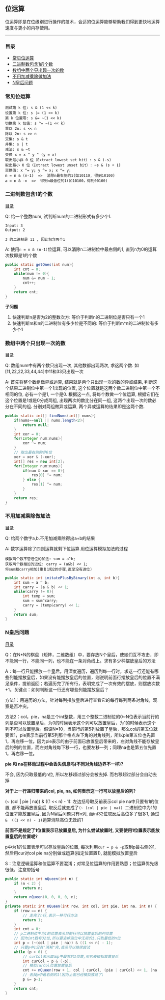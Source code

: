 ## 位运算

位运算即是在位级别进行操作的技术，合适的位运算能够帮助我们得到更快地运算速度与更小的内存使用。

---

### 目录

- [常见位运算](#常见位运算)
- [二进制数包含1的个数](#二进制数包含1的个数)
- [数组中两个只出现一次的数](#数组中两个只出现一次的数)
- [不用加减乘除做加法](#不用加减乘除做加法)
- [N皇后问题](#N皇后问题)



### 常见位运算

```
测试第 k 位: s & (1 << k)
设置第 k 位: s |= (1 << k)
第 k 位置零: s &= ~(1 << k)
切换第 k 位值: s ^= ~(1 << k)
乘以 2n: s << n
除以 2n: s >> n
交集: s & t
并集: s | t
减法: s & ~t
交换 x = x ^ y ^ (y = x)
取出最小非 0 位（Extract lowest set bit）: s & (-s)
取出最小 0 位（Extract lowest unset bit）: ~s & (s + 1)
交换值: x ^= y; y ^= x; x ^= y;
n = n & (n-1)  =>  消除n最右侧的1(如10110, 得到10100)
a = n & -n  =>  得到n最低位的1(如10100，得到00100)
```



### 二进制数包含1的个数

[目录](#目录)

Q: 给一个整数num, 试判断num的二进制形式有多少个1.

```
Input: 3
Output: 2

3 的二进制是 11 , 因此包含两个1
```

A: 使用`n = n & (n-1)`位运算, 可以消除n二进制位中最右侧的1, 直到n为0的运算次数即是1的个数

```java
public static getOnes(int num){
    int cnt = 0;
    while(num != 0){
        num &= num - 1;
        cnt++;
    }
    return cnt;
}
```

**子问题**

1. 快速判断n是否为2的整数次方: 等价于判断n的二进制位是否只有一个1
2. 快速判断m和n的二进制位有多少位是不同的: 等价于判断m^n的二进制位有多少个1



### 数组中两个只出现一次的数

[目录](#目录)

Q: 数组num中有两个数只出现一次, 其他数都出现两次, 求这两个数. 如[11,22,22,33,44,44]中11和33只出现一次

A: 首先将整个数组做异或运算, 结果就是两个只出现一次的数的异或结果, 判断这个结果二进制位中第一个1出现的位置, 这个位置就是这两个数二进制位中第一个不相同的位, 必有一个是1, 一个是0. 根据这一点, 将每个数做一个位运算, 根据它们在这个位置是1或是0分成两组, 出现两次的数比分在同一组, 这两个出现一次的数必分在不同的组. 分别对两组做异或运算, 两个异或运算的结果即是这两个数.

````java
public static int[] findNums(int[] nums){
    if(nums==null || nums.length<2){
        return null;
    }
    int xor = 0;
    for(Integer num:nums){
        xor ^= num;
    }
    // 取出最右侧的非0位
    xor = xor & (-xor);
    int[] res = new int[2];
    for(Integer num:nums){
        if(num & xor == 0){
            res[0] ^= num;
        } else {
            res[1] ^= num;
        }
    }    
    return res;
}
````



### 不用加减乘除做加法

[目录](#目录)

Q: 给两个数字a,b.不用加减乘除得出a+b的结果

A:  数字运算除了四则运算就剩下位运算.用位运算模拟加法的过程

```
模拟两个数不管进位的加法: sum = a^b;
获取两个数相加的进位: carry = (a&b) << 1;
将sum和carry相加(重复1和2的步骤,直至没有进位)
```

```java
public static int imitatePlusByBinary(int a, int b){
    int sum = a ^ b;
    int carry = (a & b) << 1;
    while(carry != 0){
        int temp = sum;
        sum = sum^carry;
        carry = (temp&carry) << 1;
    }
    return sum;
}
```



### N皇后问题

[目录](#目录)

Q：在N*N的棋盘（矩阵，二维数组）中，要存放N个皇后，使她们互不攻击，即不能同一行，不能同一列，也不能在一条对角线上。求有多少种摆放皇后的方法

A：每一行只能摆放一个皇后，用深度遍历，遍历到每一行时，求这一行还能有哪些列能摆放皇后，如果没有能摆放皇后的位置，则说明前面行摆放皇后的位置不满足条件，提前返回；若遍历完了所有行，表明完成了一次有效的摆放，则摆放次数+1。关键点：如何判断这一行还有哪些列能摆放皇后？

方法1：用遍历的方法，针对每列摆放皇后进行查看它的每行每列两条对角线，观察是否冲突。

方法2：col，pie，na是三个int整数，用三个整数二进制位的0~N位表示当前行的列是否可以放置皇后，为0的时候表示这个列可以放置皇后，为1的时候表示这个列不可以放置皇后。假设N=10，当前行的第5列放置了皇后，那么col的第五位就要置1，pie表示当前行第5列那个格点左下角的对角线列，所以pie第五位也先置1，再左移一位，因为pie表示的由于前面已放置皇后带来的，左对角线不能存放皇后的列的位置，而左对角线每下移一行，也要左移一列；同理na也是第五位先置1，再右移一位。

**pie 和 na在移动过程中会丢失信息吗(不同对角线边界不一样)?**

不会, 因为只取最低的n位, 所以左移超过部分会被去掉. 而右移超过部分会自动去掉

**对于上一行递归带来的col, pie, na, 如何表示这一行可以放皇后的列?** 

(~ (col | pie | na))  &  ((1 << n) - 1): 左边括号取反前表示col pie na中只要有1的位置, 都不能再放置皇后, 取反后就变成了`(~ (col | pie | na)) `二进制位中为1的位置才能放置皇后, 因为N皇后问题只有n列, 而int32位取反后高位多了很多1, 通过`&  ((1 << n) - 1)`运算消除高位无效的1

**前面不是规定了1位置表示已放置皇后, 为什么尝试放置时, 又要使用1位置表示能放置皇后的位置呢?**

p中为1的位置表示可以存放皇后的位置, 每次利用`cur = p & -p`取到p最右侧的1, 然后用cur对col pie na分别做或运算(指定位置置1), 就能模拟放置皇后

S：注意逻辑运算和位运算不要混淆；对常见位运算的作用要熟悉；位运算优先级很低，注意带括号

````java
public static int nQueen(int n) {
    if (n < 2) {
        return n;
    }
    return nQueen(0, 0, 0, 0, n);
}
private static int nQueen(int row, int col, int pie, int na, int n) {
    if (row == n) {
        // 走完了n行,表示一种可行方法
        return 1;
    }
    int cnt = 0;
    // p二进制位中为1的位置表示目前行可以放置皇后的列位置
    // 因为int数有32位,所以要去掉高位中无用的1,只取最低的n位
    int p = (~(col | pie | na)) & ((1 << n) - 1);
    // 只要p中1没有"消耗"完,表示可以继续尝试
    while (p > 0) {
        // curCol表示取出p中最右的1位置,用它去模拟放置皇后
        int curCol = p & (-p);
        // 模拟curCol位置放置皇后
        cnt += nQueen(row + 1, col | curCol, (pie | curCol) << 1, (na | curCol) >> 1, n);
        // 去掉p中最右侧的1(因为上面已经模拟放过了)
        p &= p-1;
    }
    return cnt;
}
````

